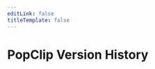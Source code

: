 ```yaml
---
editLink: false
titleTemplate: false
---
```

<script setup>
import Changelog from '/src/Changelog.vue'
</script>

# PopClip Version History

<Changelog />
